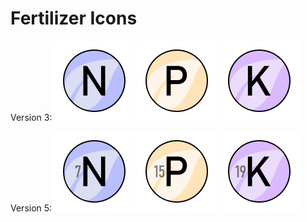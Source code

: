 # Fertilizer Icons

Version 3:
![Nitrogen, V3](https://github.com/EngineerYo/Eco-Modding/blob/main/Ember%20Fertilizer%20Icons/3N.png) ![Phosphorus, V3](https://github.com/EngineerYo/Eco-Modding/blob/main/Ember%20Fertilizer%20Icons/3P.png) ![Potassium, V3](https://github.com/EngineerYo/Eco-Modding/blob/main/Ember%20Fertilizer%20Icons/3K.png)

Version 5:
![Nitrogen, V5](https://github.com/EngineerYo/Eco-Modding/blob/main/Ember%20Fertilizer%20Icons/5N.png) ![Phosphorus, V5](https://github.com/EngineerYo/Eco-Modding/blob/main/Ember%20Fertilizer%20Icons/5P.png) ![Potassium, V5](https://github.com/EngineerYo/Eco-Modding/blob/main/Ember%20Fertilizer%20Icons/5K.png)
